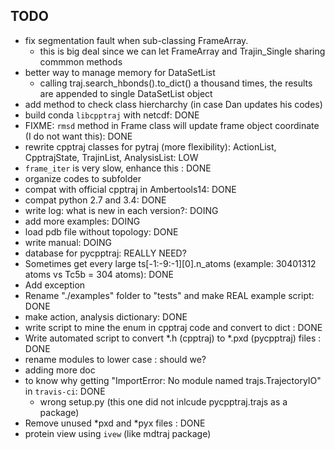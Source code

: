 TODO
----

* fix segmentation fault when sub-classing FrameArray. 
    * this is big deal since we can let FrameArray and Trajin_Single sharing commmon methods
* better way to manage memory for DataSetList
    * calling traj.search_hbonds().to_dict() a thousand times,  the results are appended to 
      single DataSetList object
* add method to check class hiercharchy (in case Dan updates his codes)
* build conda `libcpptraj` with netcdf: DONE
* FIXME: `rmsd` method in Frame class will update frame object coordinate (I do not want this): DONE
* rewrite cpptraj classes for pytraj (more flexibility): ActionList, CpptrajState, TrajinList, AnalysisList: LOW
* `frame_iter` is very slow, enhance this : DONE
* organize codes to subfolder 
* compat with official cpptraj in Ambertools14: DONE
* compat python 2.7 and 3.4: DONE
* write log: what is new in each version?: DOING
* add more examples: DOING
* load pdb file without topology: DONE
* write manual: DOING
* database for pycpptraj: REALLY NEED?
* Sometimes get every large ts[-1:-9:-1][0].n_atoms (example: 30401312 atoms vs Tc5b = 304 atoms): DONE
* Add exception
* Rename "./examples" folder to "tests" and make REAL example script: DONE
* make action, analysis dictionary: DONE
* write script to mine the enum in cpptraj code and convert to dict : DONE
* Write automated script to convert *.h (cpptraj) to *.pxd (pycpptraj) files : DONE
* rename modules to lower case : should we?
* adding more doc
* to know why getting "ImportError: No module named trajs.TrajectoryIO" in `travis-ci`: DONE
    * wrong setup.py (this one did not inlcude pycpptraj.trajs as a package)
* Remove unused *pxd and *pyx files : DONE
* protein view using `ivew` (like mdtraj package)
